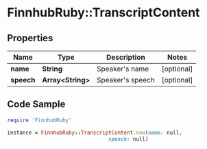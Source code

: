 # FinnhubRuby::TranscriptContent

## Properties

Name | Type | Description | Notes
------------ | ------------- | ------------- | -------------
**name** | **String** | Speaker&#39;s name | [optional] 
**speech** | **Array&lt;String&gt;** | Speaker&#39;s speech | [optional] 

## Code Sample

```ruby
require 'FinnhubRuby'

instance = FinnhubRuby::TranscriptContent.new(name: null,
                                 speech: null)
```


